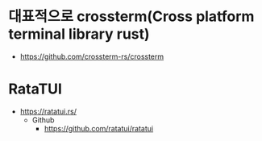 # 대표적으로 crossterm(Cross platform terminal library rust)
- https://github.com/crossterm-rs/crossterm

# RataTUI

- https://ratatui.rs/
  - Github
    - https://github.com/ratatui/ratatui

